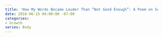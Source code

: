 ```yaml
---
title: 'How My Words Became Louder Than “Not Good Enough”: A Poem on Self-Love'
date: 2018-06-15 04:00:00 -07:00
categories:
- Growth
series: Body
---
```


